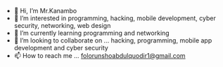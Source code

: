 - 👋 Hi, I’m Mr.Kanambo
- 👀 I’m interested in programming, hacking, mobile development, cyber security, networking, web design
- 🌱 I’m currently learning programming and networking
- 💞️ I’m looking to collaborate on ... hacking, programming, mobile app development and cyber security
- 📫 How to reach me ... folorunshoabdulquodir1@gmail.com

<!---
Duxlin/Duxlin is a ✨ special ✨ repository because its `README.md` (this file) appears on your GitHub profile.
You can click the Preview link to take a look at your changes.
--->
